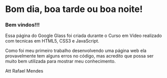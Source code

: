 # Bom dia, boa tarde ou boa noite!

### Bem vindos!!!

Essa página do Google Glass foi criada durante o Curso em Vídeo realizado com tecnicas em HTML5, CSS3 e JavaScript.

Como foi meu primeiro trabalho desenvolvendo uma página web ela provavelmente tem alguns erros no código, mas acredito que possa ser muito bem utilizada para mostrar meu conhecimento.

Att
Rafael Mendes